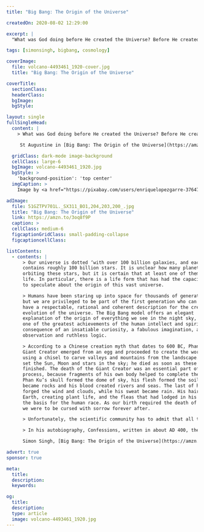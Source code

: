 ```yaml
---
title: "Big Bang: The Origin of the Universe"

createdOn: 2020-08-02 12:29:00

excerpt: |
  "What was God doing before He created the Universe? Before He created Heaven and Earth...

tags: [simonsingh, bigbang, cosmology]

coverImage:
  file: volcano-4493461_1920-cover.jpg
  title: "Big Bang: The Origin of the Universe"

coverTitle:
  sectionClass:
  headerClass:
  bgImage:
  bgStyle:

layout: single
fullSingleHead:
  content: |
    > What was God doing before He created the Universe? Before He created Heaven and Earth, God created hell to be used for people such as you who ask this kind of question.

     St Augustine in [Big Bang: The Origin of the Universe](https://amzn.to/3oq8f9P "Big Bang: The Origin of the Universe"), by Simon Singh, 2004. {.line-before}

  gridClass: dark-mode image-background
  cellClass: large-6
  bgImage: volcano-4493461_1920.jpg
  bgStyle: >
    'background-position': 'top center'
  imgCaption: >
    Image by <a href="https://pixabay.com/users/enriquelopezgarre-3764790/?utm_source=link-attribution&amp;utm_medium=referral&amp;utm_campaign=image&amp;utm_content=4493461">enriquelopezgarre</a> from <a href="https://pixabay.com/?utm_source=link-attribution&amp;utm_medium=referral&amp;utm_campaign=image&amp;utm_content=4493461">Pixabay</a>

adImage:
  file: 51GZTPV701L._SX311_BO1,204,203,200_.jpg
  title: "Big Bang: The Origin of the Universe"
  link: https://amzn.to/3oq8f9P
  caption: >
  cellClass: medium-6
  figcaptionGridClass: small-padding-collapse
  figcaptioncellClass:

listContents:
  - contents: |
      > Our universe is dotted ‘with over 100 billion galaxies, and each one
      contains roughly 100 billion stars. It is unclear how many planets are
      orbiting these stars, but it is certain that at least one of them has evolved
      life. In particular, there is a life form that has had the capacity and audacity
      to speculate about the origin of this vast universe.

      > Humans have been staring up into space for thousands of generations,
      but we are privileged to be part of the first generation who can claim to
      have a respectable, rational and coherent description for the creation and
      evolution of the universe. The Big Bang model offers an elegant
      explanation of the origin of everything we see in the night sky, making it
      one of the greatest achievements of the human intellect and spirit. It is the
      consequence of an insatiable curiosity, a fabulous imagination, acute
      observation and ruthless logic.

      > According to a Chinese creation myth that dates to 600 BC, Phan Ku the
      Giant Creator emerged from an egg and proceeded to create the world by
      using a chisel to carve valleys and mountains from the landscape. Next, he
      set the Sun, Moon and stars in the sky; he died as soon as these tasks were
      finished. The death of the Giant Creator was an essential part of the creation
      process, because fragments of his own body helped to complete the world.
      Phan Ku’s skull formed the dome of sky, his flesh formed the soil, his bones
      became rocks and his blood created rivers and seas. The last of his breath
      forged the wind and clouds, while his sweat became rain. His hair fell to
      Earth, creating plant life, and the fleas that had lodged in his hair provided
      the basis for the human race. As our birth required the death of our creator,
      we were to be cursed with sorrow forever after.

      > Unfortunately, the scientific community has to admit that all these possible answers, from rebounding universes to spontaneous quantum creation, are highly speculative and do not yet properly address the ultimate question of where the universe came from. Nevertheless, the current generation of cosmologists should not be downhearted. They should rejoice in the fact that the Big Bang model is a coherent and consistent description of our universe. They should be proud that the Big Bang model is a pinnacle of human achievement, because it explains so much of the universe’s present by revealing its past. They should go out and tell the world that the Big Bang model is a tribute to human curiosity and our intellect. And if a member of the public should ask the toughest question of all, ‘What came before the Big Bang?’, then they might consider following St Augustine’s example.

      > In his autobiography, Confessions, written in about AD 400, the philosopher and theologian St Augustine quotes an answer he has heard to the theological equivalent of ‘What came before the Big Bang?’: What was God doing before He created the Universe? Before He created Heaven and Earth, God created hell to be used for people such as you who ask this kind of question.

      Simon Singh, [Big Bang: The Origin of the Universe](https://amzn.to/3oq8f9P "Big Bang: The Origin of the Universe"), 2004. {.line-before}

advert: true
sponsor: true

meta:
  title:
  description:
  keywords:

og:
  title:
  description:
  type: article
  image: volcano-4493461_1920.jpg
---
```


